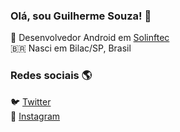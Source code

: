 ### Olá, sou Guilherme Souza! 👋

🚀 Desenvolvedor Android em [Solinftec](https://solinftec.com/pt-br/) <br>
🇧🇷 Nasci em Bilac/SP, Brasil <br>

### Redes sociais 🌎

🐦 [Twitter](https://twitter.com/g_souzaah) <br>
📸 [Instagram](https://instagram.com/g_souzahh) <br>
